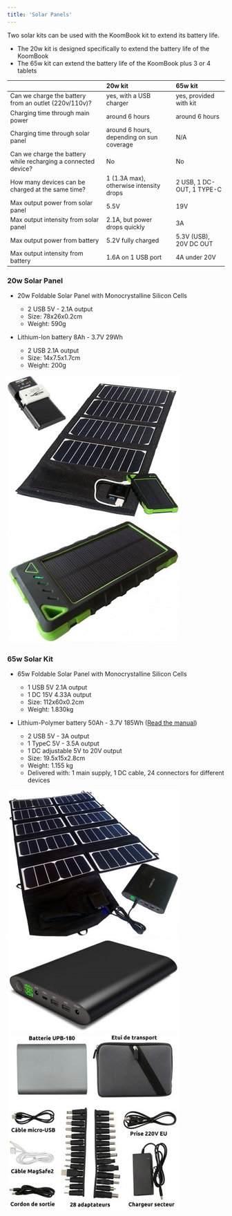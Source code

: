 ```yaml
---
title: 'Solar Panels'
---
```


Two solar kits can be used with the KoomBook kit to extend its battery life.

* The 20w kit is designed specifically to extend the battery life of the KoomBook
* The 65w kit can extend the battery life of the KoomBook plus 3 or 4 tablets

|  | 20w kit | 65w kit |
| :---- | :--- | :--- |
| Can we charge the battery from an outlet (220v/110v)? | yes, with a USB charger | yes, provided with kit |
| Charging time through main power | around 6 hours | around 6 hours |
| Charging time through solar panel | around 6 hours, depending on sun coverage | N/A |
| Can we charge the battery while recharging a connected device? | No | No |
| How many devices can be charged at the same time? | 1 (1.3A max), otherwise intensity drops | 2 USB, 1 DC-OUT, 1 TYPE-C |
| Max output power from solar panel | 5.5V | 19V |
| Max output intensity from solar panel | 2.1A, but power drops quickly | 3A |
| Max output power from battery | 5.2V fully charged | 5.3V  (USB), 20V DC OUT |
| Max output intensity from battery | 1.6A on 1 USB port | 4A under 20V |

### 20w Solar Panel

* 20w Foldable Solar Panel with Monocrystalline Silicon Cells
  * 2 USB 5V - 2.1A output
  * Size: 78x26x0.2cm
  * Weight: 590g


* Lithium-Ion battery 8Ah - 3.7V 29Wh
  * 2 USB 2.1A output
  * Size: 14x7.5x1.7cm
  * Weight: 200g

![](chargeur-solaire-appareil-photo-video.jpg)  ![](chargeur-solaire-appareil-photo-video2.jpg)

### 65w Solar Kit

* 65w Foldable Solar Panel with Monocrystalline Silicon Cells
  * 1 USB 5V 2.1A output
  * 1 DC 15V 4.33A output
  * Size: 112x60x0.2cm
  * Weight: 1.830kg

* Lithium-Polymer battery 50Ah - 3.7V 185Wh ([Read the manual](UPB185-manuel.pdf))
  * 2 USB 5V - 3A output
  * 1 TypeC 5V - 3.5A output
  * 1 DC adjustable 5V to 20V output
  * Size: 19.5x15x2.8cm
  * Weight: 1.155 kg
  * Delivered with: 1 main supply, 1 DC cable, 24 connectors for different devices		

![](chargeur-solaire-ordinateur.jpg) ![](chargeur-solaire-ordinateur2.jpg) ![](chargeur-solaire-ordinateur3.jpg)

